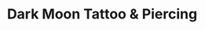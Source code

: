 ---
title: "Dark Moon Tattoo & Piercing"
url: /phoenix/dark-moon-tattoo-and-piercing/
shop: tattoo
---